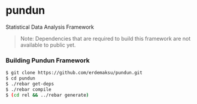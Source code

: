 # pundun
Statistical Data Analysis Framework

> Note: Dependencies that are required to build this framework are not available to public yet.

### Building Pundun Framework

```sh
$ git clone https://github.com/erdemaksu/pundun.git
$ cd pundun
$ ./rebar get-deps
$ ./rebar compile
$ (cd rel && ../rebar generate)
```

